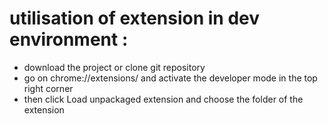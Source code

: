 # utilisation of extension in dev environment :
- download the project or clone git repository
- go on chrome://extensions/ and activate the developer mode in the top right corner
- then click Load unpackaged extension and choose the folder of the extension